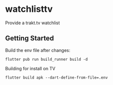 # watchlisttv

Provide a trakt.tv watchlist

## Getting Started

Build the env file after changes:

```
flutter pub run build_runner build -d 
```

Building for install on TV

```
flutter build apk --dart-define-from-file=.env
```